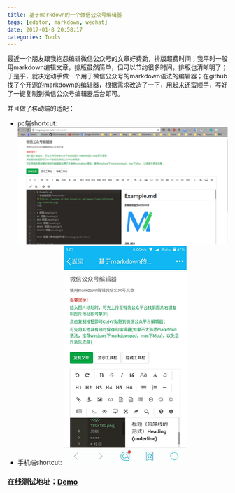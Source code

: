 ```yaml
---
title: 基于markdown的一个微信公众号编辑器
tags: [editor, markdown, wechat]
date: 2017-01-8 20:58:17
categories: Tools
---
```

最近一个朋友跟我抱怨编辑微信公众号的文章好费劲，排版超费时间；我平时一般用markdown编辑文章，排版虽然简单，但可以节约很多时间，排版也清晰明了；于是乎，就决定动手做一个用于微信公众号的markdown语法的编辑器；在github找了个开源的markdown的编辑器，根据需求改造了一下，用起来还蛮顺手，写好了一键复制到微信公众号编辑器后台即可。
<!--more-->
并且做了移动端的适配：
* pc端shortcut: 
![editor-pc](/images/upload/editor-pc.png)
* 手机端shortcut: 
![editor-mb](/images/upload/editor-mb.png)

### 在线测试地址：[Demo](http://blog.ikuyman.pub/md4wxpub/)